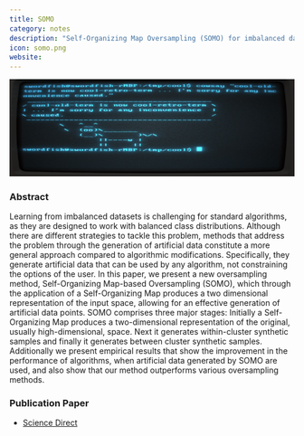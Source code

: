 ```yaml
---
title: SOMO
category: notes
description: "Self-Organizing Map Oversampling (SOMO) for imbalanced data set learning."
icon: somo.png
website: 
---
```




<img src="/assets/images/main_images/terminal.png" class="img-fluid" alt="Markdown in the Bear Markdown app">



### Abstract

Learning from imbalanced datasets is challenging for standard algorithms, as they are designed to work with balanced class distributions. Although there are different strategies to tackle this problem, methods that address the problem through the generation of artificial data constitute a more general approach compared to algorithmic modifications. Specifically, they generate artificial data that can be used by any algorithm, not constraining the options of the user. In this paper, we present a new oversampling method, Self-Organizing Map-based Oversampling (SOMO), which through the application of a Self-Organizing Map produces a two dimensional representation of the input space, allowing for an effective generation of artificial data points. SOMO comprises three major stages: Initially a Self-Organizing Map produces a two-dimensional representation of the original, usually high-dimensional, space. Next it generates within-cluster synthetic samples and finally it generates between cluster synthetic samples. Additionally we present empirical results that show the improvement in the performance of algorithms, when artificial data generated by SOMO are used, and also show that our method outperforms various oversampling methods.




### Publication Paper

- [Science Direct](https://www.sciencedirect.com/science/article/pii/S0957417417302324)
